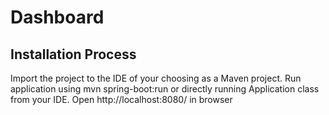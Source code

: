 # Dashboard


## Installation Process

Import the project to the IDE of your choosing as a Maven project.
Run application using mvn spring-boot:run or directly running Application class from your IDE.
Open http://localhost:8080/ in browser
